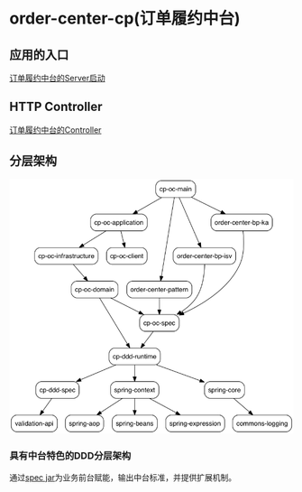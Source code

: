 # order-center-cp(订单履约中台)

## 应用的入口

[订单履约中台的Server启动](cp-oc-main/src/main/java/org/example/cp/oms/OrderServer.java)

## HTTP Controller

[订单履约中台的Controller](cp-oc-controller/src/main/java/org/example/cp/oms/controller/OrderController.java)

## 分层架构

![](/doc/assets/img/ddd-depgraph.png)

### 具有中台特色的DDD分层架构

通过[spec jar](cp-oc-spec)为业务前台赋能，输出中台标准，并提供扩展机制。
